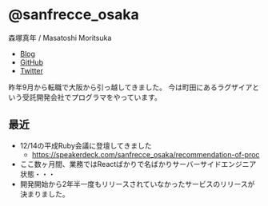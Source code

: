 # @sanfrecce_osaka

森塚真年 / Masatoshi Moritsuka

- [Blog](https://sanfrecce-osaka.hateblo.jp/)
- [GitHub](https://github.com/sanfrecce-osaka)
- [Twitter](https://twitter.com/sanfrecce_osaka)

昨年9月から転職で大阪から引っ越してきました。
今は町田にあるラグザイアという受託開発会社でプログラマをやっています。

## 最近

- 12/14の平成Ruby会議に登壇してきました
  - https://speakerdeck.com/sanfrecce_osaka/recommendation-of-proc
- ここ数ヶ月間、業務ではReactばかりで名ばかりサーバーサイドエンジニア状態・・・
- 開発開始から2年半一度もリリースされていなかったサービスのリリースが決まりました。
